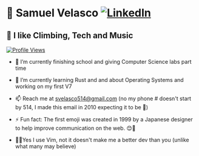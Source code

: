 # 🚀 **Samuel Velasco**  [![LinkedIn](https://img.shields.io/badge/LinkedIn-Connect-0077B5?style=flat&logo=linkedin&logoColor=white)](https://www.linkedin.com/in/samuelvelascodev)  
## 🎸 I like Climbing, Tech and Music  

   [![Profile Views](https://img.shields.io/badge/Profile%20Views-1234-blue?style=flat)](https://github.com/Velasam)

- 🔭 I’m currently finishing school and giving Computer Science labs part time

- 🌱 I’m currently learning Rust and and about Operating Systems and working on my first V7

- 📫 Reach me at svelasco514@gmail.com (no my phone # doesn't start by 514, I made this email in 2010 expecting it to be 🐔) 

- ⚡ Fun fact: The first emoji was created in 1999 by a Japanese designer to help improve communication on the web. 😊💼

- 👨‍💻Yes I use Vim, not it doesn't make me a better dev than you (unlike what many may believe)
